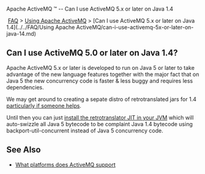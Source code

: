 Apache ActiveMQ ™ -- Can I use ActiveMQ 5.x or later on Java 1.4 

 [FAQ](/FAQ/index.md) > [Using Apache ActiveMQ](../../FAQ/using-apache-activemq.md) > [Can I use ActiveMQ 5.x or later on Java 1.4](../../FAQ/Using Apache ActiveMQ/can-i-use-activemq-5x-or-later-on-java-14.md)


Can I use ActiveMQ 5.0 or later on Java 1.4?
--------------------------------------------

Apache ActiveMQ 5.x or later is developed to run on Java 5 or later to take advantage of the new language features together with the major fact that on Java 5 the new concurrency code is faster & less buggy and requires less dependencies.

We may get around to creating a sepate distro of retrotranslated jars for 1.4 [particularly if someone helps](CommunityCommunity/Community/contributing.md).

Until then you can just [install the retrotranslator JIT in your JVM](http://retrotranslator.sourceforge.net/#jit) which will auto-swizzle all Java 5 bytecode to be complaint Java 1.4 bytecode using backport-util-concurrent instead of Java 5 concurrency code.

See Also
--------

*   [What platforms does ActiveMQ support](/FAQ/General/what-platforms-does-activemq-Community/support.md)

